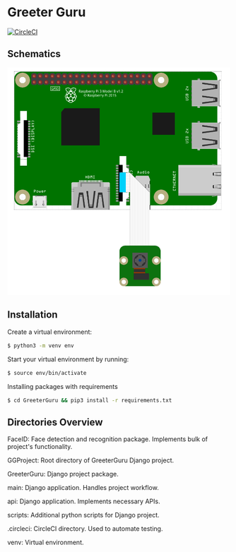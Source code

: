 # Greeter Guru
[![CircleCI](https://circleci.com/gh/VarenTechInternship/greeterguru.svg?style=svg)](https://circleci.com/gh/VarenTechInternship/greeterguru)
## Schematics

![Schematics](schematics.png)

## Installation

Create a virtual environment:
```bash
$ python3 -m venv env
```

Start your virtual environment by running:
```bash
$ source env/bin/activate
```
Installing packages with requirements
```bash
$ cd GreeterGuru && pip3 install -r requirements.txt
```

## Directories Overview

FaceID: Face detection and recognition package. Implements bulk of project's functionality.

GGProject: Root directory of GreeterGuru Django project.

GreeterGuru: Django project package.

main: Django application. Handles project workflow.

api: Django application. Implements necessary APIs.

scripts: Additional python scripts for Django project.

.circleci: CircleCI directory. Used to automate testing.

venv: Virtual environment.